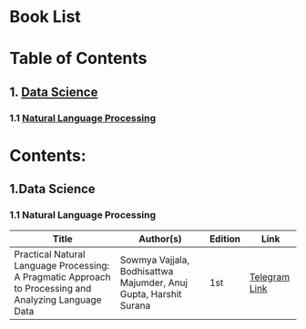 # Book List

# Table of Contents

## 1. [Data Science](#datascience)

### 1.1 [Natural Language Processing](#NLP)

# Contents:

## 1.Data Science <a name = 'datascience'></a>

### 1.1 Natural Language Processing <a name = 'NLP'></a>
| Title | Author(s) | Edition | Link |
| --- | --- | --- | --- |
| Practical Natural Language Processing: A Pragmatic Approach to Processing and Analyzing Language Data | Sowmya Vajjala,  Bodhisattwa Majumder,  Anuj Gupta, Harshit Surana | 1st | [Telegram Link](https://t.me/Datascienceee/463) |
